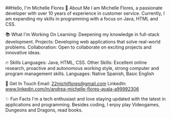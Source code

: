 ##Hello, I'm Michelle Flores 👋
About Me
I am Michelle Flores, a passionate developer with over 10 years of experience in customer service. Currently, I am expanding my skills in programming with a focus on Java, HTML and CSS.

📚 What I'm Working On
Learning: Deepening my knowledge in full-stack development.
Projects: Developing web applications that solve real-world problems.
Collaboration: Open to collaborate on exciting projects and innovative ideas.

🔥 Skills
Languages: Java, HTML, CSS.
Other Skills: Excellent online research, proactive and autonomous working style, strong computer and program management skills.
Languages: Native Spanish, Basic English

💬 Get In Touch
Email: 22michiflores@gmail.com
LinkedIn: www.linkedin.com/in/andrea-michelle-flores-ayala-a99992306

✨ Fun Facts
I'm a tech enthusiast and love staying updated with the latest in applications and programming.
Besides coding, I enjoy play Videogames, Dungeons and Dragons, read books.
